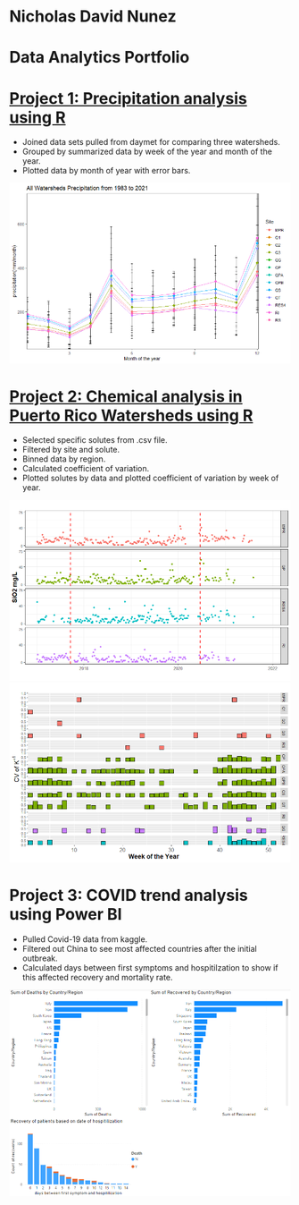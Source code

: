 # Nicholas David Nunez
# Data Analytics Portfolio

# [Project 1: Precipitation analysis using R](https://github.com/NicholasNunez/precipitation-analysis-R)
- Joined data sets pulled from daymet for comparing three watersheds.
- Grouped by summarized data by week of the year and month of the year.
- Plotted data by month of year with error bars.

![](/images/AllWS.month.83-21.png)

# [Project 2: Chemical analysis in Puerto Rico Watersheds using R](https://github.com/NicholasNunez/chem-analysis-puertorico-watersheds)
- Selected specific solutes from .csv file.
- Filtered by site and solute.
- Binned data by region.
- Calculated coefficient of variation.
- Plotted solutes by data and plotted coefficient of variation by week of year. 

![](/images/SiO2.color.png)
![](/images/K+1.color.png)

# Project 3: COVID trend analysis using Power BI
- Pulled Covid-19 data from kaggle.
- Filtered out China to see most affected countries after the initial outbreak.
- Calculated days between first symptoms and hospitilzation to show if this affected recovery and mortality rate.

![](/images/Covid.trends.png)

